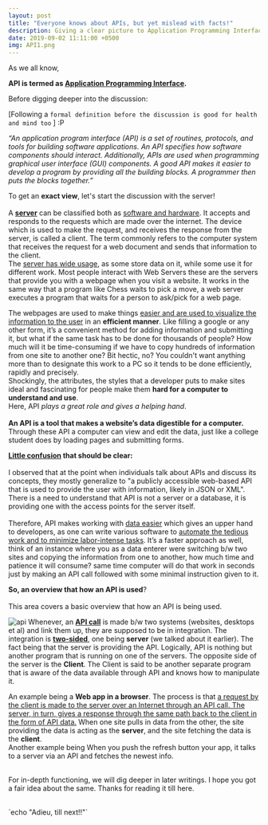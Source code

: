 ```yaml
---
layout: post
title: "Everyone knows about APIs, but yet mislead with facts!"
description: Giving a clear picture to Application Programming Interface a.k.a APIs
date: 2019-09-02 11:11:00 +0500
img: API1.png
---
```


As we all know, 

<b> API is termed as <u>Application Programming Interface</u>. </b>

 Before digging deeper into the discussion:

 [Following a `formal definition before the discussion is good for health and mind too` ] :P

<i> “An application program interface (API) is a set of routines, protocols, and tools for building software applications. An API specifies how software components should interact. Additionally, APIs are used when programming graphical user interface (GUI) components. A good API makes it easier to develop a program by providing all the building blocks. A programmer then puts the blocks together.” </i>
<p>
  To get an <b>exact view</b>, let's start the discussion with the server!
  <br>
  <br>
  A <u><b>server</b></u> can be classified both as <u>software and hardware</u>. It accepts and responds to the requests which are made over the internet. The device which is used to make the request, and receives the response from the server, is called a client. 
  The term commonly refers to the computer system that receives the request for a web document and sends that information to the client.
  <br>
  The <u>server has wide usage</u>, as some store data on it, while some use it for different work. Most people interact with Web Servers these are the servers that provide you with a webpage when you visit a website. It works in the same way that a program like Chess waits to pick a move, a web server executes a program that waits for a person to ask/pick for a web page.
</p>
<p>
  The webpages are used to make things <u>easier and are used to visualize the information to the user</u> in an <b>efficient manner</b>. Like filling a google or any other form, it’s a convenient method for adding information and submitting it, but what if the same task has to be done for thousands of people? How much will it be time-consuming if we have to copy hundreds of information from one site to another one? Bit hectic, no?
  You couldn't want anything more than to designate this work to a PC so it tends to be done efficiently, rapidly and precisely. 
  <br>
  Shockingly, the attributes, the styles that a developer puts to make sites ideal and fascinating for people make them <b>hard for a computer to understand and use</b>.
  <br>
  Here, API <i>plays a great role and gives a helping hand</i>.<br>
  <br>
 <b> An API is a tool that makes a website’s data digestible for a computer. </b><br>Through these API a computer can view and edit the data, just like a college student does by loading pages and submitting forms.
</p>
<p>
 <b><u> Little confusion</u> that should be clear:</b><br>
  <br>
  I observed that at the point when individuals talk about APIs and discuss its concepts, they mostly generalize to "a publicly accessible web-based API that is used to provide the user with information, likely in JSON or XML". There is a need to understand that API is not a server or a database, it is providing one with the access points for the server itself.<br><br>
  Therefore, API makes working with <u>data easier</u> which gives an upper hand to developers, as one can write various software to <u>automate the tedious work and to minimize labor-intense tasks</u>. It’s a faster approach as well, think of an instance where you as a data enterer were switching b/w two sites and copying the information from one to another, how much time and patience it will consume? same time computer will do that work in seconds just by making an API call followed with some minimal instruction given to it.
</p>
<p>
  <b>So, an overview that how an API is used</b>?<br>
  <br>
  This area covers a basic overview that how an API is being used.
</p>

![api]({{site.baseurl}}/assets/img/API2.png)
Whenever, an <u><b>API call</b></u> is made b/w two systems (websites, desktops et al) and link them up, they are supposed to be in integration.
  The integration is <b><u>two-sided</u></b>, one being <b>server</b> (we talked about it earlier). The fact being that the server is providing the API. Logically, API is nothing but another program that is running on one of the servers.
  The opposite side of the server is the <b>Client</b>. 
  The Client is said to be another separate program that is aware of the data available through API and knows how to manipulate it.
</p>
<p>
  An example being a <b>Web app in a browser</b>. The process is that <u>a request by the client is made to the server over an Internet through an API call. The server, in turn, gives a response through the same path back to the client in the form of API data.</u> When one site pulls in data from the other, the site providing the data is acting as the <b>server</b>, and the site fetching the data is the <b>client</b>.<br>
  Another example being When you push the refresh button your app, it talks to a server via an API and fetches the newest info. 
</p>
<p>
  <br>
  For in-depth functioning, we will dig deeper in later writings. I hope you got a fair idea about the same.
  Thanks for reading it till here.</p>
<br>
  `echo "Adieu, till next!!"`
